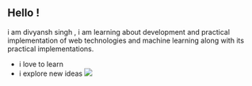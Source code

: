 ## Hello !


i am divyansh singh , i am learning about development and practical implementation of web technologies and machine learning along with its practical implementations.

- i love to learn
- i explore new ideas 
![](https://github-readme-stats.vercel.app/api?username=devkvt23&theme=light&hide_border=false&include_all_commits=false&count_private=false)<br/>

